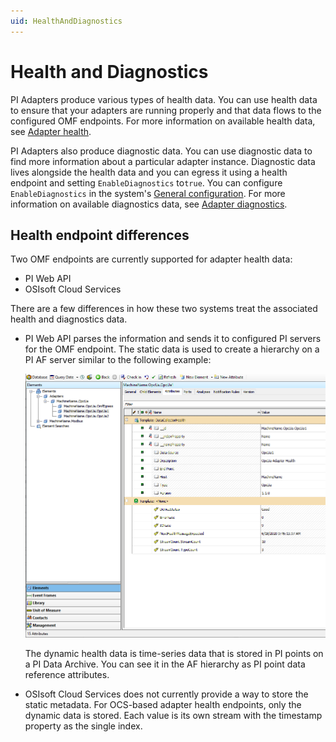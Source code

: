 ```yaml
---
uid: HealthAndDiagnostics
---
```


# Health and Diagnostics

PI Adapters produce various types of health data. You can use health data to ensure that your adapters are running properly and that data flows to the configured OMF endpoints. For more information on available health data, see [Adapter health](xref:AdapterHealth).

PI Adapters also produce diagnostic data. You can use diagnostic data to find more information about a particular adapter instance. Diagnostic data lives alongside the health data and you can egress it using a health endpoint and setting `EnableDiagnostics` to`true`. You can configure `EnableDiagnostics` in the system's [General configuration](xref:GeneralConfiguration). For more information on available diagnostics data, see [Adapter diagnostics](xref:AdapterDiagnostics).


## Health endpoint differences

Two OMF endpoints are currently supported for adapter health data:

- PI Web API
- OSIsoft Cloud Services

There are a few differences in how these two systems treat the associated health and diagnostics data.

- PI Web API parses the information and sends it to configured PI servers for the OMF endpoint. The static data is used to create a hierarchy on a PI AF server similar to the following example:

  ![AdapterHealthAFHierarchy](../images/adapter-health-af-hierarchy.png)

  The dynamic health data is time-series data that is stored in PI points on a PI Data Archive. You can see it in the AF hierarchy as PI point data reference attributes.

- OSIsoft Cloud Services does not currently provide a way to store the static metadata. For OCS-based adapter health endpoints, only the dynamic data is stored. Each value is its own stream with the timestamp property as the single index.
